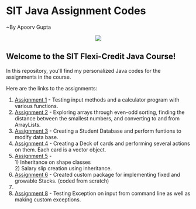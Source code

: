# SIT Java Assignment Codes
~By Apoorv Gupta

<p align="center">
  <img src="https://www.devopsschool.com/blog/wp-content/uploads/2022/03/java_logo_icon_168609.png">
</p>

## Welcome to the SIT Flexi-Credit Java Course!

In this repository, you'll find my personalized Java codes for the assignments in the course.

Here are the links to the assignments:

1. [Assignment 1](https://github.com/erApoorvGupta/SIT_java_assignment_codes/tree/main/Assignment_1) - Testing input methods and a calculator program with various functions.
2. [Assignment 2](https://github.com/erApoorvGupta/SIT_java_assignment_codes/tree/main/Assignment_2) - Exploring arrays through even-odd sorting, finding the distance between the smallest numbers, and converting to and from ArrayLists.
3. [Assignment 3](https://github.com/erApoorvGupta/SIT_java_assignment_codes/tree/main/Assignment_3) - Creating a Student Database and perform funtions to modify data base.
4. [Assignment 4](https://github.com/erApoorvGupta/SIT_java_assignment_codes/tree/main/Assignment_4) - Creating a Deck of cards and performing several actions on them. Each card is a vector object.
5. [Assignment 5](https://github.com/erApoorvGupta/SIT_java_assignment_codes/tree/main/Assignment_5) - <br>1) Inheritance on shape classes <br> 2) Salary slip creation using inheritance.
6. [Assignment 6](https://github.com/erApoorvGupta/SIT_java_assignment_codes/tree/main/Assignment_6) - Created custom package for implementing fixed and growable Stacks. (coded from scratch)
7.
8. [Assignment 8](https://github.com/erApoorvGupta/SIT_java_assignment_codes/tree/main/Assignment_8) - Testing Exception on input from command line as well as making custom exceptions.
